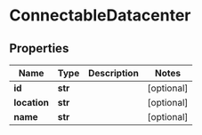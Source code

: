 # ConnectableDatacenter

## Properties
| Name | Type | Description | Notes |
| ------------ | ------------- | ------------- | ------------- |
| **id** | **str** |  | [optional]  |
| **location** | **str** |  | [optional]  |
| **name** | **str** |  | [optional]  |


